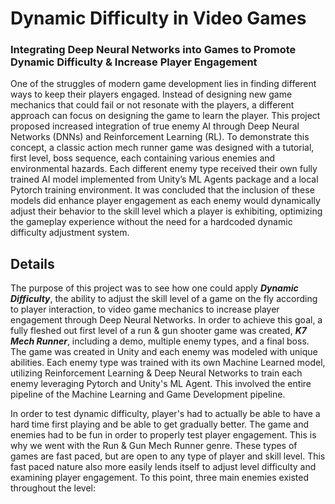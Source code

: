 # Dynamic Difficulty in Video Games
### Integrating Deep Neural Networks into Games to Promote Dynamic Difficulty & Increase Player Engagement
One of the struggles of modern game development lies in finding different ways to keep their players engaged. Instead of designing new game mechanics that could fail or not resonate with the players, a different approach can focus on designing the game to learn the player. 
This project proposed increased integration of true enemy AI through Deep Neural Networks (DNNs) and Reinforcement Learning (RL). 
To demonstrate this concept, a classic action mech runner game was designed with a tutorial, first level, boss sequence, each containing various enemies and environmental hazards. 
Each different enemy type received their own fully trained AI model implemented from Unity’s ML Agents package and a local Pytorch training environment. 
It was concluded that the inclusion of these models did enhance player engagement as each enemy would dynamically adjust their behavior to the skill level which a player is exhibiting, optimizing the gameplay experience without the need for a hardcoded dynamic difficulty adjustment system.

## Details
The purpose of this project was to see how one could apply **_Dynamic Difficulty_**, the ability to adjust the skill level of a game on the fly according to player interaction, to video game mechanics to increase player engagement through Deep Neural Networks.
In order to achieve this goal, a fully fleshed out first level of a run & gun shooter game was created, **_K7 Mech Runner_**, including a demo, multiple enemy types, and a final boss. The game was created in Unity and each enemy was modeled with unique abilities.
Each enemy type was trained with its own Machine Learned model, utilizing Reinforcement Learning & Deep Neural Networks to train each enemy leveraging Pytorch and Unity's ML Agent. This involved the entire pipeline of the Machine Learning and Game Development pipeline.

In order to test dynamic difficulty, player's had to actually be able to have a hard time first playing and be able to get gradually better. The game and enemies had to be fun in order to properly test player engagement. 
This is why we went with the Run & Gun Mech Runner genre. These types of games are fast paced, but are open to any type of player and skill level. This fast paced nature also more easily lends itself to adjust level difficulty and examining player engagement. To this point, three main enemies existed throughout the level:

